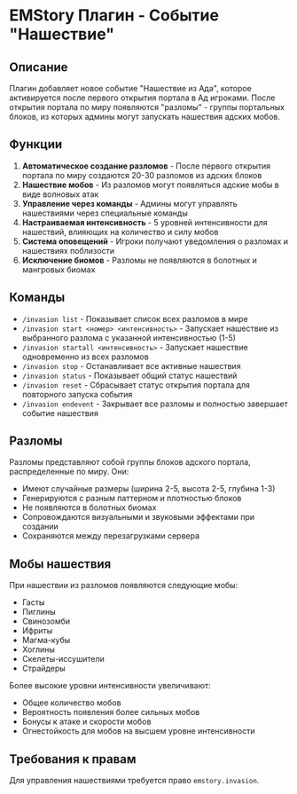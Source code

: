 # EMStory Плагин - Событие "Нашествие"

## Описание
Плагин добавляет новое событие "Нашествие из Ада", которое активируется после первого открытия портала в Ад игроками. После открытия портала по миру появляются "разломы" - группы портальных блоков, из которых админы могут запускать нашествия адских мобов.

## Функции
1. **Автоматическое создание разломов** - После первого открытия портала по миру создаются 20-30 разломов из адских блоков
2. **Нашествие мобов** - Из разломов могут появляться адские мобы в виде волновых атак
3. **Управление через команды** - Админы могут управлять нашествиями через специальные команды
4. **Настраиваемая интенсивность** - 5 уровней интенсивности для нашествий, влияющих на количество и силу мобов
5. **Система оповещений** - Игроки получают уведомления о разломах и нашествиях поблизости
6. **Исключение биомов** - Разломы не появляются в болотных и мангровых биомах

## Команды
- `/invasion list` - Показывает список всех разломов в мире
- `/invasion start <номер> <интенсивность>` - Запускает нашествие из выбранного разлома с указанной интенсивностью (1-5)
- `/invasion startall <интенсивность>` - Запускает нашествие одновременно из всех разломов
- `/invasion stop` - Останавливает все активные нашествия
- `/invasion status` - Показывает общий статус нашествий
- `/invasion reset` - Сбрасывает статус открытия портала для повторного запуска события
- `/invasion endevent` - Закрывает все разломы и полностью завершает событие нашествия

## Разломы
Разломы представляют собой группы блоков адского портала, распределенные по миру. Они:
- Имеют случайные размеры (ширина 2-5, высота 2-5, глубина 1-3)
- Генерируются с разным паттерном и плотностью блоков
- Не появляются в болотных биомах
- Сопровождаются визуальными и звуковыми эффектами при создании
- Сохраняются между перезагрузками сервера

## Мобы нашествия
При нашествии из разломов появляются следующие мобы:
- Гасты
- Пиглины
- Свинозомби
- Ифриты
- Магма-кубы
- Хоглины
- Скелеты-иссушители
- Страйдеры

Более высокие уровни интенсивности увеличивают:
- Общее количество мобов
- Вероятность появления более сильных мобов
- Бонусы к атаке и скорости мобов
- Огнестойкость для мобов на высшем уровне интенсивности

## Требования к правам
Для управления нашествиями требуется право `emstory.invasion`. 